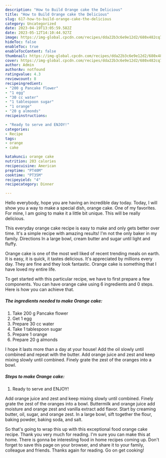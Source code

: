 ```yaml
---
description: "How to Build Orange cake the Delicious"
title: "How to Build Orange cake the Delicious"
slug: 617-how-to-build-orange-cake-the-delicious
category: Uncategorized
date: 2023-04-19T13:05:59.582Z
date: 2023-05-12T14:10:44.927Z
image: https://img-global.cpcdn.com/recipes/dda22b3c6e9e12d2/680x482cq70/orange-cake-recipe-main-photo.jpg
hideToc: false
enableToc: true
enableTocContent: false
thumbnail: https://img-global.cpcdn.com/recipes/dda22b3c6e9e12d2/680x482cq70/orange-cake-recipe-main-photo.jpg
cover: https://img-global.cpcdn.com/recipes/dda22b3c6e9e12d2/680x482cq70/orange-cake-recipe-main-photo.jpg
author: Admin
authorAv: notfound
ratingvalue: 4.3
reviewcount: 8
recipeingredient:
- "200 g Pancake flower"
- "1 egg"
- "30 cc water"
- "1 tablespoon sugar"
- "1 orange"
- "20 g almonds"
recipeinstructions:

- "Ready to serve and ENJOY!"
categories:
- Recipe
tags:
- orange
- cake

katakunci: orange cake 
nutrition: 203 calories
recipecuisine: American
preptime: "PT40M"
cooktime: "PT35M"
recipeyield: "4"
recipecategory: Dinner

---
```



Hello everybody, hope you are having an incredible day today. Today, I will show you a way to make a special dish, orange cake. One of my favorites. For mine, I am going to make it a little bit unique. This will be really delicious.

This everyday orange cake recipe is easy to make and only gets better over time. It&#39;s a simple recipe with amazing results! I&#39;m not the only baker in my family. Directions In a large bowl, cream butter and sugar until light and fluffy.

Orange cake is one of the most well liked of recent trending meals on earth. It is easy, it is quick, it tastes delicious. It's appreciated by millions every day. They are fine and they look fantastic. Orange cake is something that I have loved my entire life.


To get started with this particular recipe, we have to first prepare a few components. You can have orange cake using 6 ingredients and 0 steps. Here is how you can achieve that.

<!--inarticleads1-->

##### The ingredients needed to make Orange cake:

1. Take 200 g Pancake flower
1. Get 1 egg
1. Prepare 30 cc water
1. Take 1 tablespoon sugar
1. Prepare 1 orange
1. Prepare 20 g almonds


I hope it lasts more than a day at your house! Add the oil slowly until combined and repeat with the butter. Add orange juice and zest and keep mixing slowly until combined. Finely grate the zest of the oranges into a bowl. 

<!--inarticleads2-->

##### Steps to make Orange cake:


1. Ready to serve and ENJOY!

Add orange juice and zest and keep mixing slowly until combined. Finely grate the zest of the oranges into a bowl. Buttermilk and orange juice add moisture and orange zest and vanilla extract add flavor. Start by creaming butter, oil, sugar, and orange zest. In a large bowl, sift together the flour, baking powder, baking soda, and salt. 

So that's going to wrap this up with this exceptional food orange cake recipe. Thank you very much for reading. I'm sure you can make this at home. There is gonna be interesting food in home recipes coming up. Don't forget to save this page on your browser, and share it to your family, colleague and friends. Thanks again for reading. Go on get cooking!
